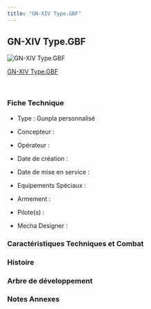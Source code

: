 ```yaml
---
title: "GN-XIV Type.GBF"
---
```


GN-XIV Type.GBF
---------------



![GN-XIV Type.GBF](/images/stories/saga/gundambfblg/mechas/gn-xiv-typegbf.png)

[GN-XIV Type.GBF](javascript:change_image_m('images/stories/saga/gundambfblg/mechas/gn-xiv-typegbf.png');)

 

### Fiche Technique


- Type : Gunpla personnalisé
  
- Concepteur : 
  
- Opérateur : 
  
- Date de création : 
  
- Date de mise en service : 
  
- Equipements Spéciaux :




- Armement :




- Pilote(s) : 





- Mecha Designer : 


### Caractéristiques Techniques et Combat


### Histoire


### Arbre de développement


### Notes Annexes


